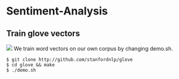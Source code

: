 # Sentiment-Analysis

## Train glove vectors
<img src="https://travis-ci.org/stanfordnlp/GloVe.svg?branch=master"></img>
We train word vectors on our own corpus by changing demo.sh.

    $ git clone http://github.com/stanfordnlp/glove
    $ cd glove && make
    $ ./demo.sh
